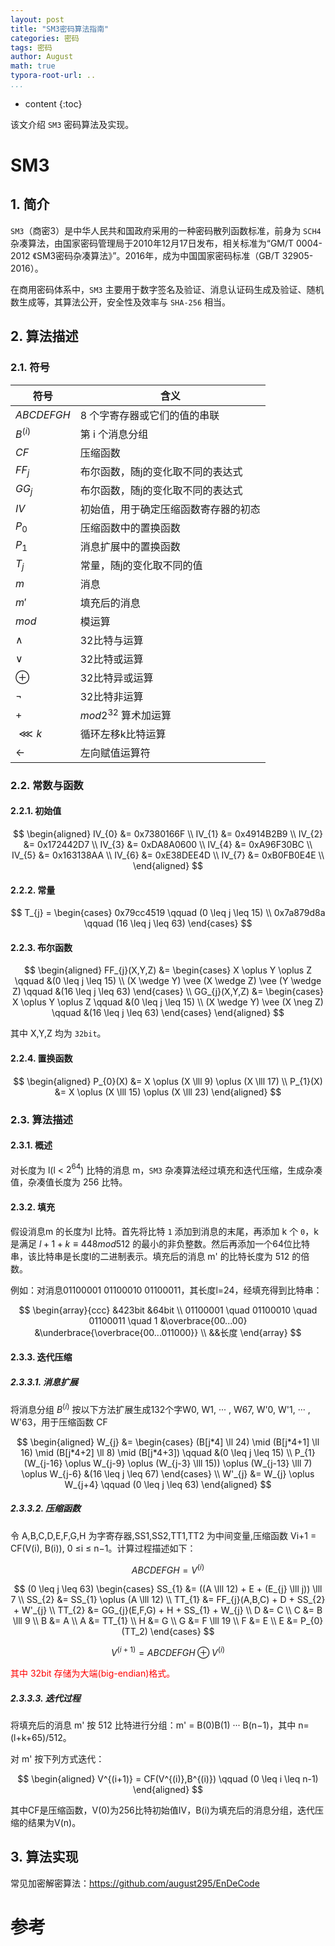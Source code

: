 ```yaml
---
layout: post
title: "SM3密码算法指南"
categories: 密码
tags: 密码
author: August
math: true
typora-root-url: ..
...
```


* content
{:toc}

该文介绍 `SM3` 密码算法及实现。



# SM3



## 1. 简介

`SM3`（商密3）是中华人民共和国政府采用的一种密码散列函数标准，前身为 `SCH4` 杂凑算法，由国家密码管理局于2010年12月17日发布，相关标准为“GM/T 0004-2012 《SM3密码杂凑算法》”。2016年，成为中国国家密码标准（GB/T 32905-2016）。

在商用密码体系中，`SM3` 主要用于数字签名及验证、消息认证码生成及验证、随机数生成等，其算法公开，安全性及效率与 `SHA-256` 相当。



## 2. 算法描述

### 2.1. 符号

| 符号         | 含义                                 |
| ------------ | ------------------------------------ |
| $ABCDEFGH$   | 8 个字寄存器或它们的值的串联         |
| $B^{(i)}$    | 第 i 个消息分组                      |
| $CF$         | 压缩函数                             |
| $FF_{j}$     | 布尔函数，随j的变化取不同的表达式    |
| $GG_{j}$     | 布尔函数，随j的变化取不同的表达式    |
| $IV$         | 初始值，用于确定压缩函数寄存器的初态 |
| $P_{0}$      | 压缩函数中的置换函数                 |
| $P_{1}$      | 消息扩展中的置换函数                 |
| $T_{j}$      | 常量，随j的变化取不同的值            |
| $m$          | 消息                                 |
| $m'$         | 填充后的消息                         |
| $mod$        | 模运算                               |
| $\wedge$     | 32比特与运算                         |
| $\vee$       | 32比特或运算                         |
| $\oplus$     | 32比特异或运算                       |
| $\neg$       | 32比特非运算                         |
| $+$          | $mod2^{32}$ 算术加运算               |
| $\lll k$     | 循环左移k比特运算                    |
| $\leftarrow$ | 左向赋值运算符                       |

### 2.2. 常数与函数

#### 2.2.1. 初始值


$$
\begin{aligned}
    IV_{0} &= 0x7380166F \\
    IV_{1} &= 0x4914B2B9 \\
    IV_{2} &= 0x172442D7 \\
    IV_{3} &= 0xDA8A0600 \\
    IV_{4} &= 0xA96F30BC \\
    IV_{5} &= 0x163138AA \\
    IV_{6} &= 0xE38DEE4D \\
    IV_{7} &= 0xB0FB0E4E \\
\end{aligned}
$$

#### 2.2.2. 常量


$$
T_{j} = 
\begin{cases}
    0x79cc4519 \qquad (0 \leq j \leq 15) \\
    0x7a879d8a \qquad (16 \leq j \leq 63)
\end{cases}
$$

#### 2.2.3. 布尔函数


$$
\begin{aligned}
    FF_{j}(X,Y,Z) &=
    \begin{cases}
        X \oplus Y \oplus Z \qquad &(0 \leq j \leq 15) \\
        (X \wedge Y) \vee (X \wedge Z) \vee (Y \wedge Z) \qquad &(16 \leq j \leq 63)
    \end{cases} \\
    GG_{j}(X,Y,Z) &=
    \begin{cases}
        X \oplus Y \oplus Z \qquad &(0 \leq j \leq 15) \\
        (X \wedge Y) \vee (X \neg Z) \qquad &(16 \leq j \leq 63)
    \end{cases}
\end{aligned}
$$

其中 X,Y,Z 均为 `32bit`。

#### 2.2.4. 置换函数


$$
\begin{aligned}
    P_{0}(X) &= X \oplus (X \lll 9) \oplus (X \lll 17) \\
    P_{1}(X) &= X \oplus (X \lll 15) \oplus (X \lll 23)
\end{aligned}
$$

### 2.3. 算法描述

#### 2.3.1. 概述

对长度为 l(l < $2^{64}$) 比特的消息 m，`SM3` 杂凑算法经过填充和迭代压缩，生成杂凑值，杂凑值长度为 256 比特。

#### 2.3.2. 填充

假设消息m 的长度为l 比特。首先将比特 `1` 添加到消息的末尾，再添加 k 个 `0`，k 是满足 $l + 1 + k \equiv 448 mod 512$ 的最小的非负整数。然后再添加一个64位比特串，该比特串是长度l的二进制表示。填充后的消息 m' 的比特长度为 512 的倍数。

例如：对消息01100001 01100010 01100011，其长度l=24，经填充得到比特串：

$$
\begin{array}{ccc}
    &423bit &64bit \\
    01100001 \quad 01100010 \quad 01100011 \quad 1 &\overbrace{00...00} &\underbrace{\overbrace{00...011000}} \\
    &&长度
\end{array}
$$

#### 2.3.3. 迭代压缩

##### 2.3.3.1. 消息扩展

将消息分组 $B^{(i)}$ 按以下方法扩展生成132个字W0, W1, ··· , W67, W'0, W'1, ··· , W'63，用于压缩函数 CF

$$
\begin{aligned}
    W_{j} &=
    \begin{cases}
        (B[j*4] \ll 24) \mid (B[j*4+1] \ll 16) \mid (B[j*4+2] \ll 8) \mid (B[j*4+3]) \qquad &(0 \leq j \leq 15) \\
        P_{1}(W_{j-16} \oplus W_{j-9} \oplus (W_{j-3} \lll 15)) \oplus (W_{j-13} \lll 7) \oplus W_{j-6} &(16 \leq j \leq 67)
    \end{cases} \\
    W'_{j} &= W_{j} \oplus W_{j+4} \qquad (0 \leq j \leq 63)
\end{aligned}
$$


##### 2.3.3.2. 压缩函数

令 A,B,C,D,E,F,G,H 为字寄存器,SS1,SS2,TT1,TT2 为中间变量,压缩函数 Vi+1 = CF(V(i), B(i)), 0 ≤i ≤ n−1。计算过程描述如下：

$$
ABCDEFGH = V^{(i)}
$$

$$
(0 \leq j \leq 63)
\begin{cases}
    SS_{1} &= ((A \lll 12) + E + (E_{j} \lll j)) \lll 7 \\
    SS_{2} &= SS_{1} \oplus (A \lll 12) \\
    TT_{1} &= FF_{j}(A,B,C) + D + SS_{2} + W'_{j} \\
    TT_{2} &= GG_{j}(E,F,G) + H + SS_{1} + W_{j} \\
    D &= C \\
    C &= B \lll 9 \\
    B &= A \\
    A &= TT_{1} \\
    H &= G \\
    G &= F \lll 19 \\
    F &= E \\
    E &= P_{0}(TT_2)
\end{cases}
$$

$$
V^{(i+1)} = ABCDEFGH \oplus V^{(i)}
$$

<font color=red>其中 32bit 存储为大端(big-endian)格式。</font>

##### 2.3.3.3. 迭代过程

将填充后的消息 m' 按 512 比特进行分组：m' = B(0)B(1) ··· B(n−1)，其中 n=(l+k+65)/512。

对 m' 按下列方式迭代：

$$
\begin{aligned}
    V^{(i+1)} = CF(V^{(i)},B^{(i)}) \qquad (0 \leq i \leq n-1)
\end{aligned}
$$

其中CF是压缩函数，V(0)为256比特初始值IV，B(i)为填充后的消息分组，迭代压缩的结果为V(n)。



## 3. 算法实现

常见加密解密算法：https://github.com/august295/EnDeCode



# 参考


